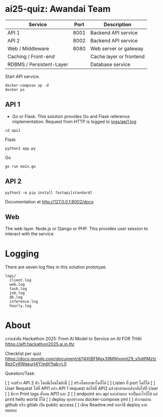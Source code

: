 # ai25-quiz: Awandai Team

| Service                | Port | Description             |
|------------------------|------|-------------------------|
| API 1                  | 8001 | Backend API service     |
| API 2                  | 8002 | Backend API service     |
| Web / Middleware       | 8080 | Web server or gateway   |
| Caching / Front-end    |      | Cache layer or frontend |
| RDBMS / Persistent-Layer |    | Database service        |


Start API service.

```
docker-compose up -d
docker ps
```


## API 1

* Go or Flask. This solution provides Go and Flask reference implementation. Request from HTTP is logged to [logs/api1.log]()


```
cd api1
```

Flask

```
python3 app.py
```


Go

```
go run main.go
```


## API 2

```
python3 -m pip install fastapi[standard]
```

Documentation at http://127.0.0.1:8002/docs


## Web

The web layer. Node.js or Django or PHP. This provides user session to interact with the service.

# Logging

There are seven log files in this solution prototype.

```
logs/
  client.log
  web.log
  task.log
  job.log
  db.log
  inference.log
  hourly.log
```

# About

การแข่งขัน Hackathon 2025: From AI Model to Service on AI FOR THAI
https://aift.hackathon2025.ai.in.th/


Checklist per quiz  
https://docs.google.com/document/d/14XtBFMgx39MWxpmtZ9_s5qtfIMzIz8ezCy6Wqeurt4Y/edit?tab=t.0

Question/Task:

  [ ] จงสร้าง API 2 ตัว  โดยมีเงื่อนไขดังนี้
  [ ] สร้างโดยภาษาไดก็ได้
  [ ] Listen ที่ port ไดก็ได้
  [ ] User Request ไปที่ API1 แล้ว API 1 request ต่อไปที่ API2 แล้วนำคำตอบส่งกลับไปที่ User
  [ ] มีการ Print logs ทั้งบน API1 และ 2
  [ ] endpoint ของ  api และคำตอบ จะเป็นอะไรก็ได้ แค่ print hello world ก็ได้
  [ ] deploy ทุกอย่างบน docker-compose.yml
  [ ] ส่งงานผ่าน github หรือ gitlab เปิด public access
  [ ] เขียน Readme.md บอกวิธี  deploy และทดสอบ
